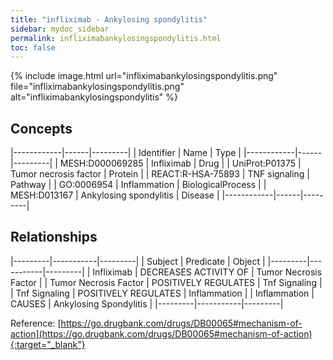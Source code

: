 ```yaml
---
title: "infliximab - Ankylosing spondylitis"
sidebar: mydoc_sidebar
permalink: infliximabankylosingspondylitis.html
toc: false 
---
```


{% include image.html url="infliximabankylosingspondylitis.png" file="infliximabankylosingspondylitis.png" alt="infliximabankylosingspondylitis" %}

## Concepts

|------------|------|---------|
| Identifier | Name | Type    |
|------------|------|---------|
| MESH:D000069285 | Infliximab | Drug |
| UniProt:P01375 | Tumor necrosis factor | Protein |
| REACT:R-HSA-75893 | TNF signaling | Pathway |
| GO:0006954 | Inflammation | BiologicalProcess |
| MESH:D013167 | Ankylosing spondylitis | Disease |
|------------|------|---------|

## Relationships

|---------|-----------|---------|
| Subject | Predicate | Object  |
|---------|-----------|---------|
| Infliximab | DECREASES ACTIVITY OF | Tumor Necrosis Factor |
| Tumor Necrosis Factor | POSITIVELY REGULATES | Tnf Signaling |
| Tnf Signaling | POSITIVELY REGULATES | Inflammation |
| Inflammation | CAUSES | Ankylosing Spondylitis |
|---------|-----------|---------|

Reference: [https://go.drugbank.com/drugs/DB00065#mechanism-of-action](https://go.drugbank.com/drugs/DB00065#mechanism-of-action){:target="_blank"}